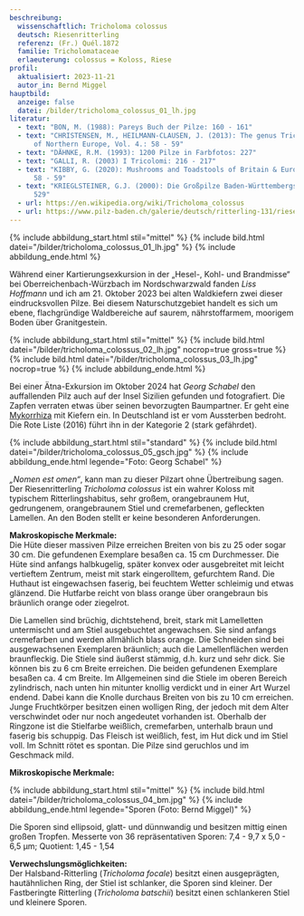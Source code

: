 ```yaml
---
beschreibung:
  wissenschaftlich: Tricholoma colossus
  deutsch: Riesenritterling
  referenz: (Fr.) Quél.1872
  familie: Tricholomataceae
  erlaeuterung: colossus = Koloss, Riese
profil:
  aktualisiert: 2023-11-21
  autor_in: Bernd Miggel
hauptbild:
  anzeige: false
  datei: /bilder/tricholoma_colossus_01_lh.jpg
literatur:
  - text: "BON, M. (1988): Pareys Buch der Pilze: 160 - 161"
  - text: "CHRISTENSEN, M., HEILMANN-CLAUSEN, J. (2013): The genus Tricholoma. Fungi
      of Northern Europe, Vol. 4.: 58 - 59"
  - text: "DÄHNKE, R.M. (1993): 1200 Pilze in Farbfotos: 227"
  - text: "GALLI, R. (2003) I Tricolomi: 216 - 217"
  - text: "KIBBY, G. (2020): Mushrooms and Toadstools of Britain & Europe Vol. 2 :
      58 - 59"
  - text: "KRIEGLSTEINER, G.J. (2000): Die Großpilze Baden-Württembergs, Bd. 528 -
      529"
  - url: https://en.wikipedia.org/wiki/Tricholoma_colossus
  - url: https://www.pilz-baden.ch/galerie/deutsch/ritterling-131/riesen-ritterling-370
---
```

{% include abbildung_start.html stil="mittel" %}
{% include bild.html datei="/bilder/tricholoma_colossus_01_lh.jpg" %}
{% include abbildung_ende.html %}

Während einer Kartierungsexkursion in der „Hesel-, Kohl- und Brandmisse“ bei Oberreichenbach-Würzbach im Nordschwarzwald fanden *Liss Hoffmann* und ich am 21. Oktober 2023 bei alten Waldkiefern zwei dieser eindrucksvollen Pilze. Bei diesem Naturschutzgebiet handelt es sich um ebene, flachgründige Waldbereiche auf saurem, nährstoffarmem, moorigem Boden über Granitgestein.

{% include abbildung_start.html stil="mittel" %}
{% include bild.html datei="/bilder/tricholoma_colossus_02_lh.jpg" nocrop=true gross=true %}
{% include bild.html datei="/bilder/tricholoma_colossus_03_lh.jpg" nocrop=true %}
{% include abbildung_ende.html %}

Bei einer Ätna-Exkursion im Oktober 2024 hat *Georg Schabel* den auffallenden Pilz auch auf der Insel Sizilien gefunden und fotografiert. Die Zapfen verraten etwas über seinen bevorzugten Baumpartner. Er geht eine [Mykorrhiza](Mykorrhiza "Glossar") mit Kiefern ein. In Deutschland ist er vom Aussterben bedroht. Die Rote Liste (2016) führt ihn in der Kategorie 2 (stark gefährdet).

{% include abbildung_start.html stil="standard" %}
{% include bild.html datei="/bilder/tricholoma_colossus_05_gsch.jpg" %}
{% include abbildung_ende.html legende="Foto: Georg Schabel" %}

*„Nomen est omen“*, kann man zu dieser Pilzart ohne Übertreibung sagen. Der Riesenritterling *Tricholoma colossus* ist ein wahrer Koloss mit typischem Ritterlingshabitus, sehr großem, orangebraunem Hut, gedrungenem, orangebraunem Stiel und cremefarbenen, gefleckten Lamellen. An den Boden stellt er keine besonderen Anforderungen.

**Makroskopische Merkmale:**\
Die Hüte dieser massiven Pilze erreichen Breiten von bis zu 25 oder sogar 30 cm. Die gefundenen Exemplare besaßen ca. 15 cm Durchmesser. Die Hüte sind anfangs halbkugelig, später konvex oder ausgebreitet mit leicht vertieftem Zentrum, meist mit stark eingerolltem, gefurchtem Rand. Die Huthaut ist eingewachsen faserig, bei feuchtem Wetter schleimig und etwas glänzend. Die Hutfarbe reicht von blass orange über orangebraun bis bräunlich orange oder ziegelrot.

Die Lamellen sind brüchig, dichtstehend, breit, stark mit Lamelletten untermischt und am Stiel ausgebuchtet angewachsen. Sie sind anfangs cremefarben und werden allmählich blass orange. Die Schneiden sind bei ausgewachsenen Exemplaren bräunlich; auch die Lamellenflächen werden braunfleckig. Die Stiele sind äußerst stämmig, d.h. kurz und sehr dick. Sie können bis zu 6 cm Breite erreichen. Die beiden gefundenen Exemplare besaßen ca. 4 cm Breite. Im Allgemeinen sind die Stiele im oberen Bereich zylindrisch, nach unten hin mitunter knollig verdickt und in einer Art Wurzel endend. Dabei kann die Knolle durchaus Breiten von bis zu 10 cm erreichen. Junge Fruchtkörper besitzen einen wolligen Ring, der jedoch mit dem Alter verschwindet oder nur noch angedeutet vorhanden ist. Oberhalb der Ringzone ist die Stielfarbe weißlich, cremefarben, unterhalb braun und faserig bis schuppig. Das Fleisch ist weißlich, fest, im Hut dick und im Stiel voll. Im Schnitt rötet es spontan. Die Pilze sind geruchlos und im Geschmack mild.

**Mikroskopische Merkmale:**

{% include abbildung_start.html stil="mittel" %}
{% include bild.html datei="/bilder/tricholoma_colossus_04_bm.jpg" %}
{% include abbildung_ende.html legende="Sporen (Foto: Bernd Miggel)" %}

Die Sporen sind ellipsoid, glatt- und dünnwandig und besitzen mittig einen großen Tropfen. Messerte von 36 repräsentativen Sporen: 7,4 - 9,7 x 5,0 - 6,5 µm; Quotient: 1,45 - 1,54

**Verwechslungsmöglichkeiten:**\
Der Halsband-Ritterling (*Tricholoma focale*) besitzt einen ausgeprägten, hautähnlichen Ring, der Stiel ist schlanker, die Sporen sind kleiner.
Der Fastberingte Ritterling (*Tricholoma batschii*) besitzt einen schlankeren Stiel und kleinere Sporen.